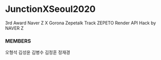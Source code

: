 # JunctionXSeoul2020
3rd Award Naver Z X Gorona Zepetalk
Track ZEPETO Render API Hack by NAVER Z
### MEMBERS
오형석 김성윤 김병수 김정훈 정재경
